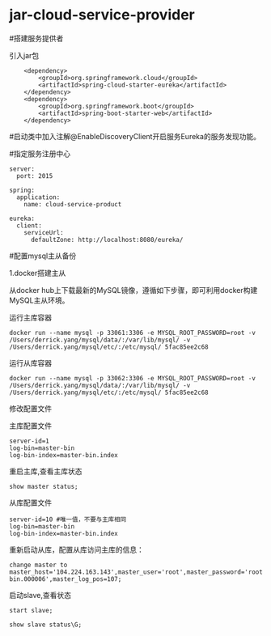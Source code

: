 # jar-cloud-service-provider
#搭建服务提供者 

引入jar包
```
    <dependency>
        <groupId>org.springframework.cloud</groupId>
        <artifactId>spring-cloud-starter-eureka</artifactId>
    </dependency>
    <dependency>
        <groupId>org.springframework.boot</groupId>
        <artifactId>spring-boot-starter-web</artifactId>
    </dependency>
```

#启动类中加入注解@EnableDiscoveryClient开启服务Eureka的服务发现功能。

#指定服务注册中心

```
server:
  port: 2015

spring:
  application:
    name: cloud-service-product

eureka:
  client:
    serviceUrl:
      defaultZone: http://localhost:8080/eureka/
```
#配置mysql主从备份

1.docker搭建主从

从docker hub上下载最新的MySQL镜像，遵循如下步骤，即可利用docker构建MySQL主从环境。

运行主库容器
```
docker run --name mysql -p 33061:3306 -e MYSQL_ROOT_PASSWORD=root -v /Users/derrick.yang/mysql/data/:/var/lib/mysql/ -v /Users/derrick.yang/mysql/etc/:/etc/mysql/ 5fac85ee2c68
```

运行从库容器
```
docker run --name mysql -p 33062:3306 -e MYSQL_ROOT_PASSWORD=root -v /Users/derrick.yang/mysql/data/:/var/lib/mysql/ -v /Users/derrick.yang/mysql/etc/:/etc/mysql/ 5fac85ee2c68
```
修改配置文件

主库配置文件
```
server-id=1
log-bin=master-bin
log-bin-index=master-bin.index
```
重启主库,查看主库状态
```
show master status;
```
从库配置文件
```
server-id=10 #唯一值，不要与主库相同
log-bin=master-bin
log-bin-index=master-bin.index
```
重新启动从库，配置从库访问主库的信息：
```
change master to master_host='104.224.163.143',master_user='root',master_password='root',master_log_file='master-bin.000006',master_log_pos=107;
```
启动slave,查看状态
```
start slave;

show slave status\G;
```
